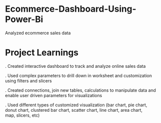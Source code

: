 # Ecommerce-Dashboard-Using-Power-Bi
Analyzed ecommerce sales data 

# Project Learnings
. Created interactive dashboard to track and analyze online sales data

. Used complex parameters to drill down in worksheet and customization using filters and slicers

. Created connections, join new tables, calculations to manipulate data and enable user driven parameters for visualizations

. Used different types of customized visualization (bar chart, pie chart, donut chart, clustered bar chart, scatter chart, line chart, area chart, map, slicers, etc)
